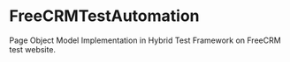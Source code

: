 # FreeCRMTestAutomation
Page Object Model Implementation in Hybrid Test Framework on FreeCRM test website.
